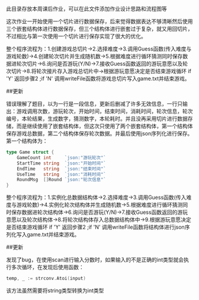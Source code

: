 此目录存放本周课后作业，可以在此文件添加作业设计思路和流程图等


这次作业一开始使用一个切片进行数据保存，后来觉得数据表达不够清晰然后使用三个嵌套结构体进行数据保存，但三个结构体进行嵌套过于复杂，就又用回切片，不过相比与第一次使用一个切片进行保存实现了很大的优化。


整个程序流程为：1.创建游戏总切片->2.选择难度->3.调用Guess函数(传入难度与游戏轮数)->4.创建轮次切片并生成随机数->5.根据难度进行循环猜测同时保存数据进轮次切片->6.询问是否游玩(Y/N)->7.接收Guess函数返回的游玩意愿以及轮次切片->8.将轮次接片存入游戏总切片中->根据游玩意愿决定是否结束游戏循环 if 'Y' 返回步骤2 ;if 'N' 调用writeFile函数将游戏总切片写入game.txt并结束游戏。


##更新


错误理解了题目，以为一行是一段信息，更新后删减了许多无效信息，一行只输出：游戏调用次数，游玩轮次，开始时间，结束时间，消耗时间，轮次信息，轮次编号，本轮结果，生成数字，猜测数字，本轮耗时。并且没再采用切片进行数据存储，而是继续使用了嵌套结构体，但这次只使用了两个嵌套结构体，第一个结构体保存游戏总数据，第二个结构体保存轮次数据。并最后使用json序列化进行保存。
第一个结构体为：

```go
type Game struct {
    GameCount int     `json:"游玩轮次"`
    StartTime string  `json:"开始时间"`
    EndTime   string  `json:"结束时间"`
    UseTime   string  `json:"消耗时间"`
    RoundMsg  []Round `json:"轮次信息"`
}
```


整个程序流程为：1.实例化总数据结构体->2.选择难度->3.调用Guess函数(传入难度与游戏轮数)->4.实例化轮次结构体并生成随机数->5.根据难度进行循环猜测同时保存数据进轮次结构体->6.询问是否游玩(Y/N)->7.接收Guess函数返回的游玩意愿以及轮次结构体->8.将轮次结构体存入总数据结构体中->9.根据游玩意愿决定是否结束游戏循环 if 'Y' 返回步骤2 ;if 'N' 调用writeFile函数将结构体进行json序列化写入game.txt并结束游戏。


##更新


发现了bug，在使用scan进行输入分数时，如果输入的不是正确的int类型就会执行多次循环，在发现后使用函数：

```go
temp, _ := strconv.Atoi(input)
```

该方法虽然需要将string类型转换为int类型
